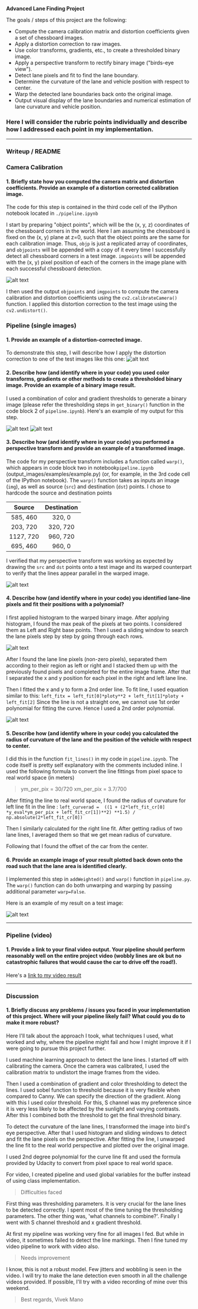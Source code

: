 **Advanced Lane Finding Project**

The goals / steps of this project are the following:

* Compute the camera calibration matrix and distortion coefficients given a set of chessboard images.
* Apply a distortion correction to raw images.
* Use color transforms, gradients, etc., to create a thresholded binary image.
* Apply a perspective transform to rectify binary image ("birds-eye view").
* Detect lane pixels and fit to find the lane boundary.
* Determine the curvature of the lane and vehicle position with respect to center.
* Warp the detected lane boundaries back onto the original image.
* Output visual display of the lane boundaries and numerical estimation of lane curvature and vehicle position.

[//]: # (Image References)
[image1]: ./output_images/calibration.png "Calibration"
[image2]: ./output_images/road_transform.png "Road Transformed"
[image3]: ./output_images/rg.png "Threshold 1"
[image4]: ./output_images/combo.png "Threshold 2"
[image5]: ./output_images/warped.png "Warp Example"
[image6]: ./output_images/color_fit_lines.png "Fit Visual"
[image7]: ./output_images/output.png "Output"
[image8]: ./output_images/histogram.png "Histogram"
[video1]: ./output_videos/project_video_output.mp4 "Video"

### Here I will consider the rubric points individually and describe how I addressed each point in my implementation.  

---

### Writeup / README

### Camera Calibration

#### 1. Briefly state how you computed the camera matrix and distortion coefficients. Provide an example of a distortion corrected calibration image.

The code for this step is contained in the third code cell of the IPython notebook located in `./pipeline.ipynb`

I start by preparing "object points", which will be the (x, y, z) coordinates of the chessboard corners in the world. Here I am assuming the chessboard is fixed on the (x, y) plane at z=0, such that the object points are the same for each calibration image.  Thus, `objp` is just a replicated array of coordinates, and `objpoints` will be appended with a copy of it every time I successfully detect all chessboard corners in a test image.  `imgpoints` will be appended with the (x, y) pixel position of each of the corners in the image plane with each successful chessboard detection.  

![alt text][image1]

I then used the output `objpoints` and `imgpoints` to compute the camera calibration and distortion coefficients using the `cv2.calibrateCamera()` function.  I applied this distortion correction to the test image using the `cv2.undistort()`.


### Pipeline (single images)

#### 1. Provide an example of a distortion-corrected image.

To demonstrate this step, I will describe how I apply the distortion correction to one of the test images like this one:
![alt text][image2]

#### 2. Describe how (and identify where in your code) you used color transforms, gradients or other methods to create a thresholded binary image.  Provide an example of a binary image result.

I used a combination of color and gradient thresholds to generate a binary image (please refer the thresholding steps in `get_binary()` function in the code block 2 of `pipeline.ipynb`).  Here's an example of my output for this step. 

![alt text][image3]
![alt text][image4]

#### 3. Describe how (and identify where in your code) you performed a perspective transform and provide an example of a transformed image.

The code for my perspective transform includes a function called `warp()`, which appears in code block two in notebook`pipeline.ipynb` (output_images/examples/example.py) (or, for example, in the 3rd code cell of the IPython notebook).  The `warp()` function takes as inputs an image (`img`), as well as source (`src`) and destination (`dst`) points.  I chose to hardcode the source and destination points

| Source        | Destination   | 
|:-------------:|:-------------:| 
| 585, 460      | 320, 0        | 
| 203, 720      | 320, 720      |
| 1127, 720     | 960, 720      |
| 695, 460      | 960, 0        |

I verified that my perspective transform was working as expected by drawing the `src` and `dst` points onto a test image and its warped counterpart to verify that the lines appear parallel in the warped image.

![alt text][image5]

#### 4. Describe how (and identify where in your code) you identified lane-line pixels and fit their positions with a polynomial?

I first applied histogram to the warped binary image. After applying histogram, I found the max peak of the pixels at two points. I considered them as Left and Right base points.  Then I used a sliding window to search the lane pixels step by step by going through each rows.

![alt text][image8]

After I found the lane line pixels (non-zero pixels), separated them according to their region as left or right and I stacked them up with the previously found pixels and completed for the entire image frame. After that I separated the x and y position for each pixel in the right and left lane line.

Then I fitted the x and y to form a 2nd order line. To fit line, I used equation similar to this:
`left_fitx = left_fit[0]*ploty**2 + left_fit[1]*ploty + left_fit[2]` Since the line is not a straight one, we cannot use 1st order polynomial for fitting the curve. Hence I used a 2nd order polynomial.

![alt text][image6]

#### 5. Describe how (and identify where in your code) you calculated the radius of curvature of the lane and the position of the vehicle with respect to center.

I did this in the function `fit_lines()` in my code in `pipeline.ipynb`. The code itself is pretty self explanatory with the comments included inline.
I used the following formula to convert the line fittings from pixel space to real world space (in meters)

> ym_per_pix = 30/720 
> xm_per_pix = 3.7/700

After fitting the line to real world space, I found the radius of curvature for left line fit in the line :
`left_curverad =  ((1 + (2*left_fit_cr[0] *y_eval*ym_per_pix + left_fit_cr[1])**2) **1.5) / np.absolute(2*left_fit_cr[0])`

Then I similarly calculated for the right line fit. After getting radius of two lane lines, I averaged them so that we get mean radius of curvature.

Following that I found the offset of the car from the center.

#### 6. Provide an example image of your result plotted back down onto the road such that the lane area is identified clearly.

I implemented this step in `addWeighted()` and `warp()` function in `pipeline.py`.  The `warp()` function can do both unwarping and warping by passing additional parameter `warp=False`.

Here is an example of my result on a test image:

![alt text][image7]

---

### Pipeline (video)

#### 1. Provide a link to your final video output.  Your pipeline should perform reasonably well on the entire project video (wobbly lines are ok but no catastrophic failures that would cause the car to drive off the road!).

Here's a [link to my video result](./project_video.mp4)

---

### Discussion

#### 1. Briefly discuss any problems / issues you faced in your implementation of this project.  Where will your pipeline likely fail?  What could you do to make it more robust?

Here I'll talk about the approach I took, what techniques I used, what worked and why, where the pipeline might fail and how I might improve it if I were going to pursue this project further.  

I used machine learning approach to detect the lane lines. I started off with calibrating the camera. Once the camera was calibrated, I used the calibration matrix to undistort the image frames from the video. 

Then I used a combination of gradient and color thresholding to detect the lines. I used sobel function to threshold because it is very flexible when compared to Canny. We can specify the direction of the gradient. Along with this I used color threshold. For this, S channel was my preference since it is very less likely to be affected by the sunlight and varying contrasts. After this I combined both the threshold to get the final threshold binary.

To detect the curvature of the lane lines, I transformed the image into bird's eye perspective. After that I used histogram and sliding windows to detect and fit the lane pixels on the perspective. After fitting the line, I unwarped the line fit to the real world perspective and plotted over the original image.

I used 2nd degree polynomial for the curve line fit and used the formula provided by Udacity to convert from pixel space to real world space.

For video, I created pipeline and used global variables for the buffer instead of using class implementation.

> Difficulties faced

First thing was thresholding parameters. It is very crucial for the lane lines to be detected correctly. I spent most of the time tuning the thresholding parameters. The other thing was, 'what channels to combine?'. Finally I went with S channel threshold and x gradient threshold.

At first my pipeline was working very fine for all images I fed. But while in video, it sometimes failed to detect the line markings. Then I fine tuned my video pipeline to work with video also.

> Needs improvement

I know, this is not a robust model. Few jitters and wobbling is seen in the video. I will try to make the lane detection even smooth in all the challenge videos provided. If possible, I'll try with a video recording of mine over this weekend.

> Best regards, 
> Vivek Mano
